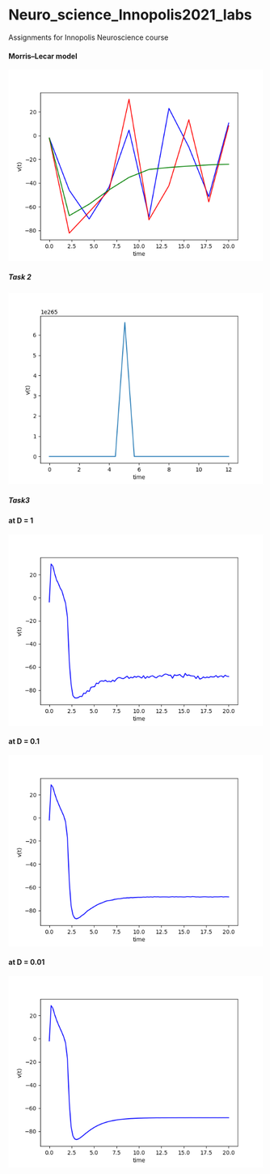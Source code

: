 # Neuro_science_Innopolis2021_labs
Assignments for Innopolis Neuroscience course

#### Morris–Lecar model

![](https://github.com/MostafaAhmed95/Neuro_science_Innopolis2021_labs/blob/main/2nd_task.png)

##### Task 2
![](https://github.com/MostafaAhmed95/Neuro_science_Innopolis2021_labs/blob/main/Figure_1.png)

##### Task3
#### at D = 1

![](https://github.com/MostafaAhmed95/Neuro_science_Innopolis2021_labs/blob/main/task3_d1.png)

#### at D = 0.1

![](https://github.com/MostafaAhmed95/Neuro_science_Innopolis2021_labs/blob/main/task3_d01.png)

#### at D = 0.01

![](https://github.com/MostafaAhmed95/Neuro_science_Innopolis2021_labs/blob/main/task3_d001.png)
